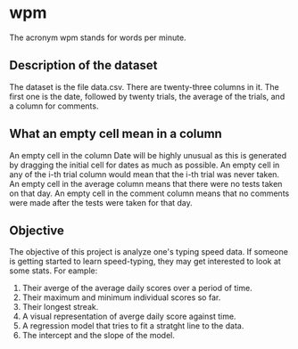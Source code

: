 # wpm
The acronym wpm stands for words per minute.

## Description of the dataset
The dataset is the file data.csv. There are twenty-three columns in it. The first one is the date, followed by twenty trials, the average of the trials, and a column for comments.

## What an empty cell mean in a column
An empty cell in the column Date will be highly unusual as this is generated by dragging the initial cell for dates as much as possible.
An empty cell in any of the i-th trial column would mean that the i-th trial was never taken.
An empty cell in the average column means that there were no tests taken on that day.
An empty cell in the comment column means that no comments were made after the tests were taken for that day.

## Objective
The objective of this project is analyze one's typing speed data. If someone is getting started to learn speed-typing, they may get interested to look at some stats. For eample: 
1. Their averge of the average daily scores over a period of time. 
2. Their maximum and minimum individual scores so far. 
3. Their longest streak. 
4. A visual representation of averge daily score against time. 
5. A regression model that tries to fit a stratght line to the data. 
6. The intercept and the slope of the model.


 
